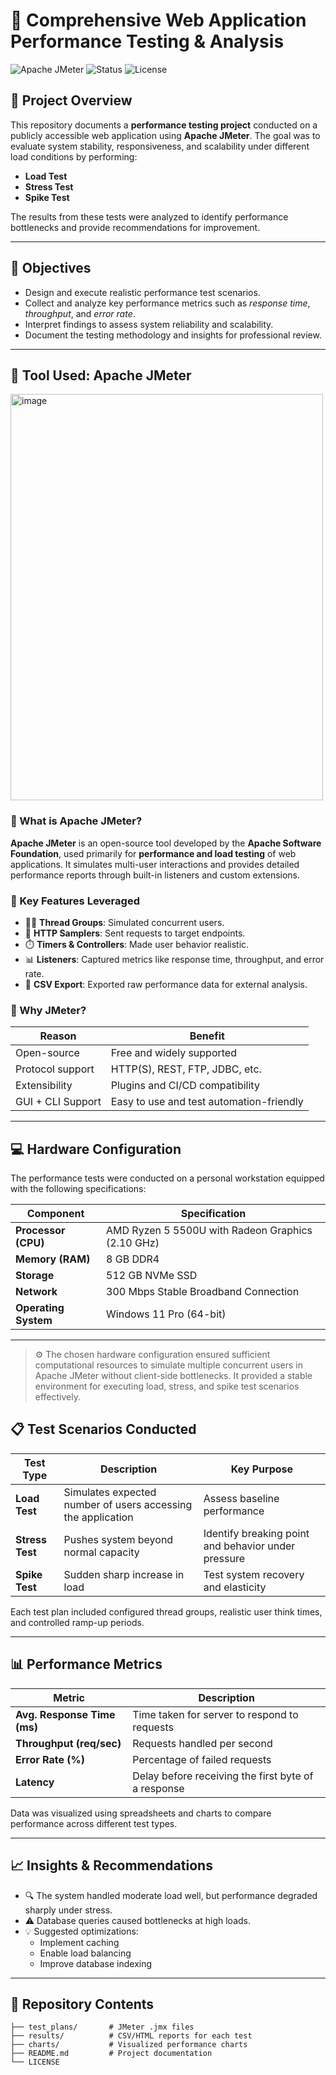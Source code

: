 # 🧪 Comprehensive Web Application Performance Testing & Analysis

![Apache JMeter](https://img.shields.io/badge/Apache%20JMeter-v5.6%2B-orange?logo=apache&logoColor=white)
![Status](https://img.shields.io/badge/Status-Completed-brightgreen)
![License](https://img.shields.io/badge/License-MIT-blue)

## 📝 Project Overview
This repository documents a **performance testing project** conducted on a publicly accessible web application using **Apache JMeter**. The goal was to evaluate system stability, responsiveness, and scalability under different load conditions by performing:

- **Load Test**
- **Stress Test**
- **Spike Test**

The results from these tests were analyzed to identify performance bottlenecks and provide recommendations for improvement.

---

## 🎯 Objectives
- Design and execute realistic performance test scenarios.
- Collect and analyze key performance metrics such as *response time*, *throughput*, and *error rate*.
- Interpret findings to assess system reliability and scalability.
- Document the testing methodology and insights for professional review.

---

## 🧰 Tool Used: Apache JMeter


<img width="500" height="650" alt="image" src="https://github.com/user-attachments/assets/f9c49813-b859-4d18-8674-243f1085f6ae" />


### 📘 What is Apache JMeter?
**Apache JMeter** is an open-source tool developed by the **Apache Software Foundation**, used primarily for **performance and load testing** of web applications. It simulates multi-user interactions and provides detailed performance reports through built-in listeners and custom extensions.

### 🔧 Key Features Leveraged
- 🧍‍♂️ **Thread Groups**: Simulated concurrent users.
- 🔁 **HTTP Samplers**: Sent requests to target endpoints.
- ⏱️ **Timers & Controllers**: Made user behavior realistic.
- 📊 **Listeners**: Captured metrics like response time, throughput, and error rate.
- 📁 **CSV Export**: Exported raw performance data for external analysis.

### 🧩 Why JMeter?
| Reason | Benefit |
|--------|---------|
| Open-source | Free and widely supported |
| Protocol support | HTTP(S), REST, FTP, JDBC, etc. |
| Extensibility | Plugins and CI/CD compatibility |
| GUI + CLI Support | Easy to use and test automation-friendly |

---

## 💻 Hardware Configuration

The performance tests were conducted on a personal workstation equipped with the following specifications:

| Component | Specification |
|------------|----------------|
| **Processor (CPU)** | AMD Ryzen 5 5500U with Radeon Graphics (2.10 GHz) |
| **Memory (RAM)** | 8 GB DDR4 |
| **Storage** | 512 GB NVMe SSD |
| **Network** | 300 Mbps Stable Broadband Connection |
| **Operating System** | Windows 11 Pro (64-bit) |

---

> ⚙️ The chosen hardware configuration ensured sufficient computational resources to simulate multiple concurrent users in Apache JMeter without client-side bottlenecks. It provided a stable environment for executing load, stress, and spike test scenarios effectively.

## 📋 Test Scenarios Conducted
| Test Type | Description | Key Purpose |
|------------|-------------|--------------|
| **Load Test** | Simulates expected number of users accessing the application | Assess baseline performance |
| **Stress Test** | Pushes system beyond normal capacity | Identify breaking point and behavior under pressure |
| **Spike Test** | Sudden sharp increase in load | Test system recovery and elasticity |

Each test plan included configured thread groups, realistic user think times, and controlled ramp-up periods.

---

## 📊 Performance Metrics
| Metric | Description |
|---------|-------------|
| **Avg. Response Time (ms)** | Time taken for server to respond to requests |
| **Throughput (req/sec)** | Requests handled per second |
| **Error Rate (%)** | Percentage of failed requests |
| **Latency** | Delay before receiving the first byte of a response |

Data was visualized using spreadsheets and charts to compare performance across different test types.

---

## 📈 Insights & Recommendations
- 🔍 The system handled moderate load well, but performance degraded sharply under stress.
- ⚠️ Database queries caused bottlenecks at high loads.
- 💡 Suggested optimizations:
  - Implement caching
  - Enable load balancing
  - Improve database indexing

---

## 💼 Repository Contents
```plaintext
├── test_plans/       # JMeter .jmx files
├── results/          # CSV/HTML reports for each test
├── charts/           # Visualized performance charts
├── README.md         # Project documentation
└── LICENSE
